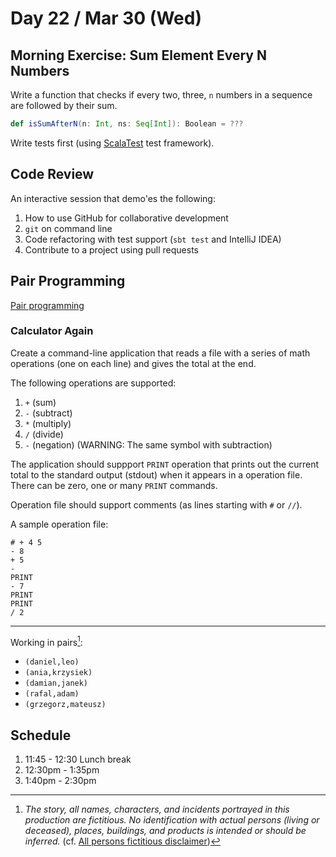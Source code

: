 # Day 22 / Mar 30 (Wed)

## Morning Exercise: Sum Element Every N Numbers

Write a function that checks if every two, three, `n` numbers in a sequence are followed by their sum.

```scala
def isSumAfterN(n: Int, ns: Seq[Int]): Boolean = ???
```

Write tests first (using [ScalaTest](https://www.scalatest.org/) test framework).

## Code Review

An interactive session that demo'es the following:

1. How to use GitHub for collaborative development
1. `git` on command line
1. Code refactoring with test support (`sbt test` and IntelliJ IDEA)
1. Contribute to a project using pull requests

## Pair Programming

[Pair programming](https://en.wikipedia.org/wiki/Pair_programming)

### Calculator Again

Create a command-line application that reads a file with a series of math operations (one on each line) and gives the total at the end.

The following operations are supported:

1. `+` (sum)
1. `-` (subtract)
1. `*` (multiply)
1. `/` (divide)
1. `-` (negation) (WARNING: The same symbol with subtraction)

The application should suppport `PRINT` operation that prints out the current total to the standard output (stdout) when it appears in a operation file. There can be zero, one or many `PRINT` commands.

Operation file should support comments (as lines starting with `#` or `//`).

A sample operation file:

```text
# + 4 5
- 8
+ 5
-
PRINT
- 7
PRINT
PRINT
/ 2
```

---

Working in pairs[^1]:

* `(daniel,leo)`
* `(ania,krzysiek)`
* `(damian,janek)`
* `(rafal,adam)`
* `(grzegorz,mateusz)`

## Schedule

1. 11:45 - 12:30 Lunch break
1. 12:30pm - 1:35pm
1. 1:40pm - 2:30pm

[^1]: _The story, all names, characters, and incidents portrayed in this production are fictitious. No identification with actual persons (living or deceased), places, buildings, and products is intended or should be inferred._ (cf. [All persons fictitious disclaimer](https://en.wikipedia.org/wiki/All_persons_fictitious_disclaimer))
